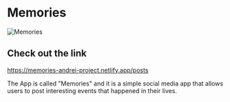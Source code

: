 # Memories

![Memories](https://i.ibb.co/YQR2FBf/Memories-capture.png)

## Check out the link

https://memories-andrei-project.netlify.app/posts

The App is called "Memories" and it is a simple social media app that allows users to post interesting events that happened in their lives.

